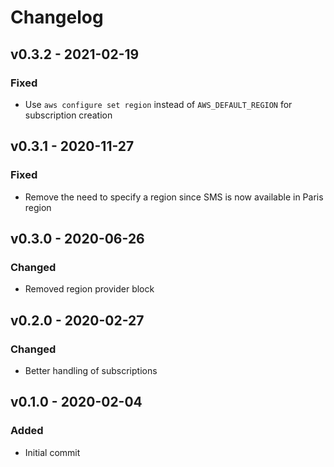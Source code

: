 # Changelog

## v0.3.2 - 2021-02-19
### Fixed
- Use `aws configure set region` instead of `AWS_DEFAULT_REGION` for subscription creation

## v0.3.1 - 2020-11-27
### Fixed
- Remove the need to specify a region since SMS is now available in Paris region

## v0.3.0 - 2020-06-26
### Changed
- Removed region provider block

## v0.2.0 - 2020-02-27
### Changed
- Better handling of subscriptions

## v0.1.0 - 2020-02-04
### Added
- Initial commit
